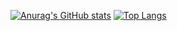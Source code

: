 [![Anurag's GitHub stats](https://github-readme-stats.vercel.app/api?username=banjjoknim&repo=github-readme-stats&theme=merko&show_icons=true&count_private=true)](https://github.com/banjjoknim/github-readme-stats)
[![Top Langs](https://github-readme-stats.vercel.app/api/top-langs/?username=banjjoknim&layout=compact)](https://github.com/anuraghazra/github-readme-stats)
